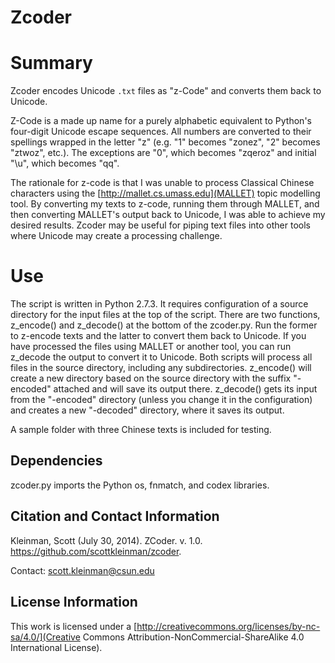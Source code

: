 # Zcoder

# Summary
Zcoder encodes Unicode `.txt` files as "z-Code" and converts them back to Unicode. 

Z-Code is a made up name for a purely alphabetic equivalent to Python's four-digit Unicode escape sequences. All numbers are converted to their spellings wrapped in the letter "z" (e.g. "1" becomes "zonez", 
"2" becomes "ztwoz", etc.). The exceptions are "0", which becomes "zqeroz" and initial "\u", which becomes "qq".

The rationale for z-code is that I was unable to process Classical Chinese characters using the [http://mallet.cs.umass.edu](MALLET) 
topic modelling tool. By converting my texts to z-code, running them through MALLET, and then converting MALLET's 
output back to Unicode, I was able to achieve my desired results. Zcoder may be useful for piping text files into 
other tools where Unicode may create a processing challenge.

# Use
The script is written in Python 2.7.3. It requires configuration of a source directory for the input files at the 
top of the script. There are two functions, z_encode() and z_decode() at the bottom of the zcoder.py. Run the former 
to z-encode texts and the latter to convert them back to Unicode. If you have processed the files using MALLET or 
another tool, you can run z_decode the output to convert it to Unicode. Both scripts will process all files in the 
source directory, including any subdirectories. z_encode() will create a new directory based on the source directory 
with the suffix "-encoded" attached and will save its output there. z_decode() gets its input from the "-encoded" 
directory (unless you change it in the configuration) and creates a new "-decoded" directory, where it saves its 
output.

A sample folder with three Chinese texts is included for testing.

## Dependencies
zcoder.py imports the Python os, fnmatch, and codex libraries.

## Citation and Contact Information
Kleinman, Scott (July 30, 2014). ZCoder. v. 1.0. https://github.com/scottkleinman/zcoder.

Contact: scott.kleinman@csun.edu

## License Information
This work is licensed under a [http://creativecommons.org/licenses/by-nc-sa/4.0/](Creative Commons Attribution-NonCommercial-ShareAlike 4.0 International License).
